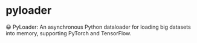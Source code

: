 # pyloader
😀 PyLoader: An asynchronous Python dataloader for loading big datasets into memory, supporting PyTorch and TensorFlow.

